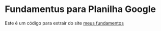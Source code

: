 # Fundamentus para Planilha Google
Este é um código para extrair do site <a href="google.com">meus fundamentos</a>
